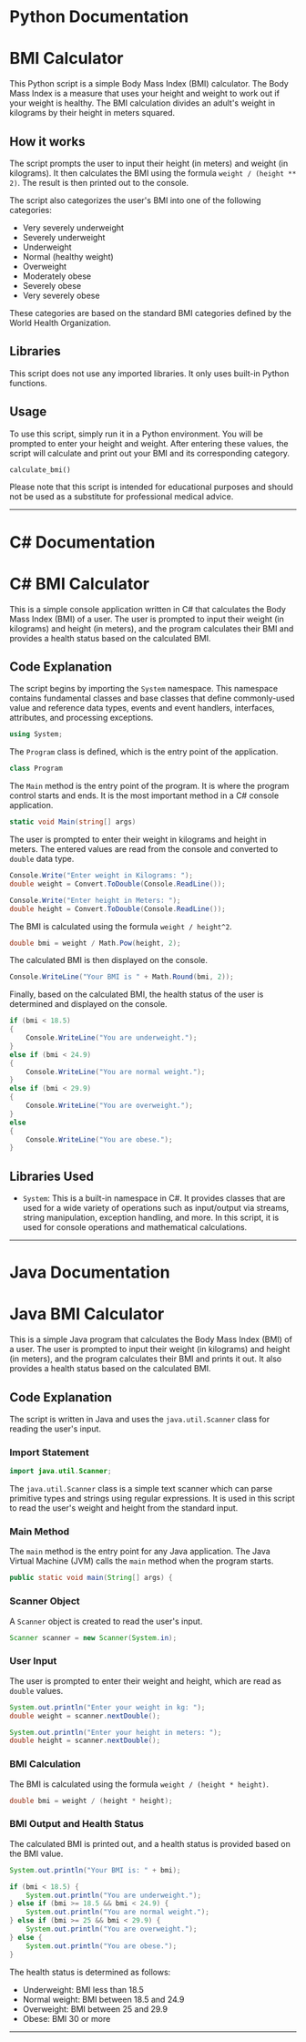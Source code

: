 # Python Documentation

# BMI Calculator

This Python script is a simple Body Mass Index (BMI) calculator. The Body Mass Index is a measure that uses your height and weight to work out if your weight is healthy. The BMI calculation divides an adult's weight in kilograms by their height in meters squared.

## How it works

The script prompts the user to input their height (in meters) and weight (in kilograms). It then calculates the BMI using the formula `weight / (height ** 2)`. The result is then printed out to the console.

The script also categorizes the user's BMI into one of the following categories:

- Very severely underweight
- Severely underweight
- Underweight
- Normal (healthy weight)
- Overweight
- Moderately obese
- Severely obese
- Very severely obese

These categories are based on the standard BMI categories defined by the World Health Organization.

## Libraries

This script does not use any imported libraries. It only uses built-in Python functions.

## Usage

To use this script, simply run it in a Python environment. You will be prompted to enter your height and weight. After entering these values, the script will calculate and print out your BMI and its corresponding category.

```python
calculate_bmi()
```

Please note that this script is intended for educational purposes and should not be used as a substitute for professional medical advice.

---

# C# Documentation

# C# BMI Calculator

This is a simple console application written in C# that calculates the Body Mass Index (BMI) of a user. The user is prompted to input their weight (in kilograms) and height (in meters), and the program calculates their BMI and provides a health status based on the calculated BMI.

## Code Explanation

The script begins by importing the `System` namespace. This namespace contains fundamental classes and base classes that define commonly-used value and reference data types, events and event handlers, interfaces, attributes, and processing exceptions.

```csharp
using System;
```

The `Program` class is defined, which is the entry point of the application.

```csharp
class Program
```

The `Main` method is the entry point of the program. It is where the program control starts and ends. It is the most important method in a C# console application.

```csharp
static void Main(string[] args)
```

The user is prompted to enter their weight in kilograms and height in meters. The entered values are read from the console and converted to `double` data type.

```csharp
Console.Write("Enter weight in Kilograms: ");
double weight = Convert.ToDouble(Console.ReadLine());

Console.Write("Enter height in Meters: ");
double height = Convert.ToDouble(Console.ReadLine());
```

The BMI is calculated using the formula `weight / height^2`.

```csharp
double bmi = weight / Math.Pow(height, 2);
```

The calculated BMI is then displayed on the console.

```csharp
Console.WriteLine("Your BMI is " + Math.Round(bmi, 2));
```

Finally, based on the calculated BMI, the health status of the user is determined and displayed on the console.

```csharp
if (bmi < 18.5)
{
    Console.WriteLine("You are underweight.");
}
else if (bmi < 24.9)
{
    Console.WriteLine("You are normal weight.");
}
else if (bmi < 29.9)
{
    Console.WriteLine("You are overweight.");
}
else
{
    Console.WriteLine("You are obese.");
}
```

## Libraries Used

- `System`: This is a built-in namespace in C#. It provides classes that are used for a wide variety of operations such as input/output via streams, string manipulation, exception handling, and more. In this script, it is used for console operations and mathematical calculations.

---

# Java Documentation

# Java BMI Calculator

This is a simple Java program that calculates the Body Mass Index (BMI) of a user. The user is prompted to input their weight (in kilograms) and height (in meters), and the program calculates their BMI and prints it out. It also provides a health status based on the calculated BMI.

## Code Explanation

The script is written in Java and uses the `java.util.Scanner` class for reading the user's input.

### Import Statement

```java
import java.util.Scanner;
```

The `java.util.Scanner` class is a simple text scanner which can parse primitive types and strings using regular expressions. It is used in this script to read the user's weight and height from the standard input.

### Main Method

The `main` method is the entry point for any Java application. The Java Virtual Machine (JVM) calls the `main` method when the program starts.

```java
public static void main(String[] args) {
```

### Scanner Object

A `Scanner` object is created to read the user's input.

```java
Scanner scanner = new Scanner(System.in);
```

### User Input

The user is prompted to enter their weight and height, which are read as `double` values.

```java
System.out.println("Enter your weight in kg: ");
double weight = scanner.nextDouble();

System.out.println("Enter your height in meters: ");
double height = scanner.nextDouble();
```

### BMI Calculation

The BMI is calculated using the formula `weight / (height * height)`.

```java
double bmi = weight / (height * height);
```

### BMI Output and Health Status

The calculated BMI is printed out, and a health status is provided based on the BMI value.

```java
System.out.println("Your BMI is: " + bmi);

if (bmi < 18.5) {
    System.out.println("You are underweight.");
} else if (bmi >= 18.5 && bmi < 24.9) {
    System.out.println("You are normal weight.");
} else if (bmi >= 25 && bmi < 29.9) {
    System.out.println("You are overweight.");
} else {
    System.out.println("You are obese.");
}
```

The health status is determined as follows:

- Underweight: BMI less than 18.5
- Normal weight: BMI between 18.5 and 24.9
- Overweight: BMI between 25 and 29.9
- Obese: BMI 30 or more

---
